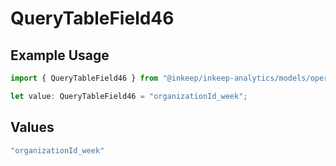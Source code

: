 # QueryTableField46

## Example Usage

```typescript
import { QueryTableField46 } from "@inkeep/inkeep-analytics/models/operations";

let value: QueryTableField46 = "organizationId_week";
```

## Values

```typescript
"organizationId_week"
```